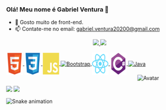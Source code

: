 ### Olá! Meu nome é Gabriel Ventura 👋

- 🔭 Gosto muito de front-end.
- 📫 Contate-me no email: gabriel.ventura20200@gmail.com

<div align="center">
  <a href="https://github.com/gbxventura">
  <img height="165em" src="https://github-readme-stats.vercel.app/api?username=gbxventura&show_icons=true&theme=dracula&include_all_commits=true&count_private=true"/>
  <img height="165em" src="https://github-readme-stats.vercel.app/api/top-langs/?username=gbxventura&layout=compact&langs_count=7&theme=dracula"/>
</div>

  
<div style="display: inline_block"><br>
  <img align="center" alt="HTML" height="60" width="45" src="https://raw.githubusercontent.com/devicons/devicon/master/icons/html5/html5-original.svg">
  <img align="center" alt="CSS" height="60" width="45" src="https://raw.githubusercontent.com/devicons/devicon/master/icons/css3/css3-original.svg">
  <img align="center" alt="Js" height="60" width="45" src="https://raw.githubusercontent.com/devicons/devicon/master/icons/javascript/javascript-plain.svg">
  <img align="center" alt="Bootstrap" height="60" width="45" src="https://cdn.jsdelivr.net/gh/devicons/devicon/icons/bootstrap/bootstrap-original.svg">
  <img align="center" alt="React" height="60" width="45" src="https://raw.githubusercontent.com/devicons/devicon/master/icons/react/react-original.svg">
  <img align="center" alt="Csharp" height="60" width="45" src="https://raw.githubusercontent.com/devicons/devicon/master/icons/csharp/csharp-original.svg">
  <img align="center" alt="Java" height="60" width="45" src="https://cdn.jsdelivr.net/gh/devicons/devicon/icons/java/java-original.svg"> 
                                 
  <img align="right" alt="Avatar" height="150" width="150" src="https://lh3.googleusercontent.com/a-/AOh14GiByXPC-eBcGnQLxzjzB5bb7eafisCKPFlCqJfEyQ=s288-p-rw-no">     
</div>
 
##
                                                                                                                                               
 <div> 
                                                                                                                  <a href="https://www.instagram.com/gbxventura/" target="_blank"><img src="https://img.shields.io/badge/-Instagram-%23E4405F?style=for-the-badge&logo=instagram&logoColor=white" target="_blank"></a>
  <a href="https://www.linkedin.com/in/gabriel-ventura-13028b208/" target="_blank"><img src="https://img.shields.io/badge/-LinkedIn-%230077B5?style=for-the-badge&logo=linkedin&logoColor=white" target="_blank"></a> 
  
 ![Snake animation](https://github.com/gbxventura/gbxventura/blob/output/github-contribution-grid-snake.svg)
</div>
 
